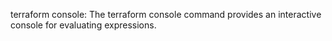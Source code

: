 terraform console: The terraform console command provides an interactive console for evaluating expressions.

